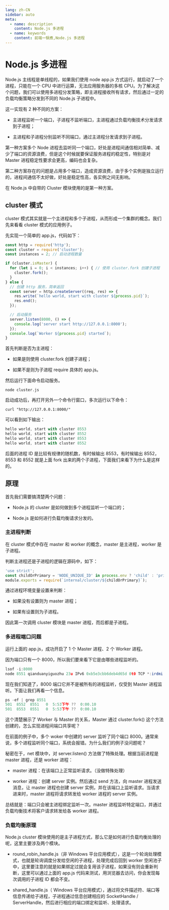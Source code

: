 ```yaml
---
lang: zh-CN
sidebar: auto
meta:
  - name: description
    content: Node.js 多进程
  - name: keywords
    content: 前端一锅煮,Node.js 多进程
---
```


# Node.js 多进程

Node.js 主线程是单线程的，如果我们使用 node app.js 方式运行，就启动了一个进程，只能在一个 CPU 中进行运算，无法应用服务器的多核 CPU。为了解决这个问题，我们可以使用多进程分发策略，即主进程接收所有请求，然后通过一定的负载均衡策略分发到不同的 Node.js 子进程中。

这一实现有 2 种不同的方案：

- 主进程监听一个端口，子进程不监听端口，主进程通过负载均衡技术分发请求到子进程；

- 主进程和子进程分别监听不同端口，通过主进程分发请求到子进程。

第一种方案多个 Node 进程去监听同一个端口，好处是进程间通信相对简单、减少了端口的资源浪费，但是这个时候就要保证服务进程的稳定性，特别是对 Master 进程稳定性要求会更高，编码也会复杂。

第二种方案存在的问题是占用多个端口，造成资源浪费，由于多个实例是独立运行的，进程间通信不太好做，好处是稳定性高，各实例之间无影响。


在 Node.js 中自带的 Cluster 模块使用的是第一种方案。

## cluster 模式

cluster 模式其实就是一个主进程和多个子进程，从而形成一个集群的概念。我们先来看看 cluster 模式的应用例子。

先实现一个简单的 app.js，代码如下：

```js
const http = require('http');
const cluster = require('cluster');
const instances = 2; // 启动进程数量

if (cluster.isMaster) {
  for (let i = 0; i < instances; i++) { // 使用 cluster.fork 创建子进程
    cluster.fork();
  }
} else {
  // 创建 http 服务，简单返回
  const server = http.createServer((req, res) => {
    res.write(`hello world, start with cluster ${process.pid}`);
    res.end();
  });

  // 启动服务
  server.listen(8000, () => {
    console.log('server start http://127.0.0.1:8000');
  });
  console.log(`Worker ${process.pid} started`);
}
```

首先判断是否为主进程：

- 如果是则使用 cluster.fork 创建子进程；

- 如果不是则为子进程 require 具体的 app.js。

然后运行下面命令启动服务。

`node cluster.js`

启动成功后，再打开另外一个命令行窗口，多次运行以下命令：

`curl "http://127.0.0.1:8000/"`

可以看到如下输出：

```js
hello world, start with cluster 8553
hello world, start with cluster 8552
hello world, start with cluster 8553
hello world, start with cluster 8552
```

后面的进程 ID 是比较有规律的随机数，有时候输出 8553，有时候输出 8552，8553 和 8552 就是上面 fork 出来的两个子进程，下面我们来看下为什么是这样的。

## 原理

首先我们需要搞清楚两个问题：

- Node.js 的 cluster 是如何做到多个进程监听一个端口的；

- Node.js 是如何进行负载均衡请求分发的。

### 主进程判断

在 cluster 模式中存在 master 和 worker 的概念，master 是主进程，worker 是子进程。

判断主进程还是子进程的逻辑在源码中，如下：

```js
'use strict';
const childOrPrimary = 'NODE_UNIQUE_ID' in process.env ? 'child' : 'primary';
module.exports = require(`internal/cluster/${childOrPrimary}`);
```

通过进程环境变量设置来判断：

- 如果没有设置则为 master 进程；

- 如果有设置则为子进程。

因此第一次调用 cluster 模块是 master 进程，而后都是子进程。

### 多进程端口问题

运行上面的 app.js，成功开启了 1 个 Master 进程、2 个 Worker 进程。

因为端口只有一个 8000，所以我们要来看下它是由哪些进程监听的。

```js
lsof -i:8000
node 8551 qianduanyiguozhu 23u IPv6 0xb5e3cbb6deb4d65d 0t0 TCP *:irdmi (LISTEN)
```

现在我们知道了，8000 端口它并不是被所有的进程监听，仅受到 Master 进程监听。下面让我们再看一个信息。

```js
ps -ef | grep 8551
501  8552  8551   0  5:53下午 ??  0:00.10
501  8553  8551   0  5:53下午 ??  0:00.10
```

这个清楚展示了 Worker 与 Master 的关系，Master 通过 cluster.fork() 这个方法创建的，怎么实现进程间端口共享呢？

在前面的例子中，多个 woker 中创建的 server 监听了同个端口 8000。通常来说，多个进程监听同个端口，系统会报错。为什么我们的例子没问题呢？

秘密在于，net 模块中，对 server.listen() 方法做了特殊处理。根据当前进程是 master 进程，还是 worker 进程：

- master 进程：在该端口上正常监听请求。（没做特殊处理）

- worker 进程：创建 server 实例。然后通过 send 方法，向 master 进程发送消息，让 master 进程也创建 server 实例，并在该端口上监听请求。当请求进来时，master 进程将请求转发给 worker 进程的 server 实例。

总结就是：端口只会被主进程绑定监听一次。master 进程监听特定端口，并通过负载均衡技术将客户请求转发给各 worker 进程。

### 负载均衡原理

Node.js cluster 模块使用的是主子进程方式，那么它是如何进行负载均衡处理的呢，这里主要涉及两个模块。

- round_robin_handle.js（非 Windows 平台应用模式），这是一个轮询处理模式，也就是轮询调度分发给空闲的子进程，处理完成后回到 worker 空闲池子中，这里要注意的就是如果绑定过就会复用该子进程，如果没有则会重新判断，这里可以通过上面的 app.js 代码来测试，用浏览器去访问，你会发现每次调用的子进程 ID 都会不变。

- shared_handle.js（ Windows 平台应用模式），通过将文件描述符、端口等信息传递给子进程，子进程通过信息创建相应的 SocketHandle / ServerHandle，然后进行相应的端口绑定和监听、处理请求。
